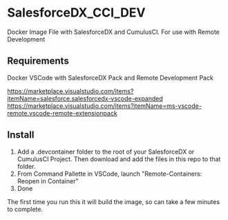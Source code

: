 # SalesforceDX_CCI_DEV
Docker Image File with SalesforceDX and CumulusCI. For use with Remote Development

## Requirements
Docker
VSCode with SalesforceDX Pack and Remote Development Pack

https://marketplace.visualstudio.com/items?itemName=salesforce.salesforcedx-vscode-expanded
https://marketplace.visualstudio.com/items?itemName=ms-vscode-remote.vscode-remote-extensionpack

## Install 
1. Add a .devcontainer folder to the root of your SalesforceDX or CumulusCI Project. Then download and add the files in this repo to that folder.
2. From Command Pallette in VSCode, launch "Remote-Containers: Reopen in Container"
3. Done

The first time you run this it will build the image, so can take a few minutes to complete. 

